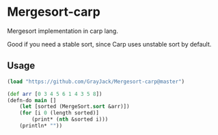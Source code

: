 # Mergesort-carp
Mergesort implementation in carp lang.

Good if you need a stable sort, since Carp uses unstable sort by default.

## Usage
```clojure
(load "https://github.com/GrayJack/Mergesort-carp@master")

(def arr [0 3 4 5 6 1 4 3 5 8])
(defn-do main []
    (let [sorted (MergeSort.sort &arr)])
    (for [i 0 (length sorted)]
        (print* (nth &sorted i)))
    (println* ""))
```
